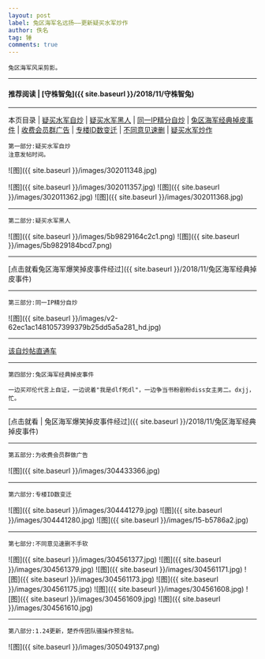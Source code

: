 ```yaml
---
layout: post
label: 兔区海军名远扬——更新疑买水军炒作
author: 佚名
tag: 锤
comments: true
---
```


    兔区海军风采剪影。

---

#### 推荐阅读 \| [守株智兔]({{ site.baseurl }}/2018/11/守株智兔) 

---
本页目录 \| [疑买水军自炒](#dxjje) \| [疑买水军黑人](#dxjja) \| [同一IP精分自炒](#dxjjb) \| [兔区海军经典掉皮事件](#dxjjc) \| [收费会员群广告](#dxjjd) \| [专楼ID数变迁](#dxjjf) \| [不同意见速删](#dxjjg) \| [疑买水军炒作](#dxjjh)



<a class="anchor" name="dxjje"></a>

    第一部分:疑买水军自炒
    注意发帖时间。

![图]({{ site.baseurl }}/images/302011348.jpg)

![图]({{ site.baseurl }}/images/302011357.jpg)
![图]({{ site.baseurl }}/images/302011362.jpg)
![图]({{ site.baseurl }}/images/302011368.jpg)

---

<a class="anchor" name="dxjja"></a>

    第二部分:疑买水军黑人

![图]({{ site.baseurl }}/images/5b9829164c2c1.png)
![图]({{ site.baseurl }}/images/5b9829184bcd7.png)

---

[点击就看兔区海军爆笑掉皮事件经过]({{ site.baseurl }}/2018/11/兔区海军经典掉皮事件)


---

<a class="anchor" name="dxjjb"></a>

    第三部分:同一IP精分自炒

![图]({{ site.baseurl }}/images/v2-62ec1ac1481057399379b25dd5a5a281_hd.jpg)

---

[该自炒帖直通车](http://bbs.jjwxc.net/showmsg.php?board=2&boardpagemsg=1&id=3279236)

---

<a class="anchor" name="dxjjc"></a>

    第四部分:兔区海军经典掉皮事件
    
    一边买邓伦代言上自证，一边说着"我是dlf死dl"，一边争当书粉剧粉diss女主男二。dxjj，忙。

---

[点击就看 | 兔区海军爆笑掉皮事件经过]({{ site.baseurl }}/2018/11/兔区海军经典掉皮事件)

---


<a class="anchor" name="dxjjd"></a>

    第五部分:为收费会员群做广告

![图]({{ site.baseurl }}/images/304433366.jpg)

---

<a class="anchor" name="dxjjf"></a>

    第六部分:专楼ID数变迁

![图]({{ site.baseurl }}/images/304441279.jpg)
![图]({{ site.baseurl }}/images/304441280.jpg)
![图]({{ site.baseurl }}/images/15-b5786a2.jpg)

---

<a class="anchor" name="dxjjg"></a>

    第七部分:不同意见速删不手软

![图]({{ site.baseurl }}/images/304561377.jpg)
![图]({{ site.baseurl }}/images/304561379.jpg)
![图]({{ site.baseurl }}/images/304561171.jpg)
![图]({{ site.baseurl }}/images/304561173.jpg)
![图]({{ site.baseurl }}/images/304561175.jpg)
![图]({{ site.baseurl }}/images/304561608.jpg)
![图]({{ site.baseurl }}/images/304561609.jpg)
![图]({{ site.baseurl }}/images/304561610.jpg)

---

<a class="anchor" name="dxjjh"></a>

    第八部分:1.24更新，楚乔传团队骚操作预言帖。

![图]({{ site.baseurl }}/images/305049137.png)
